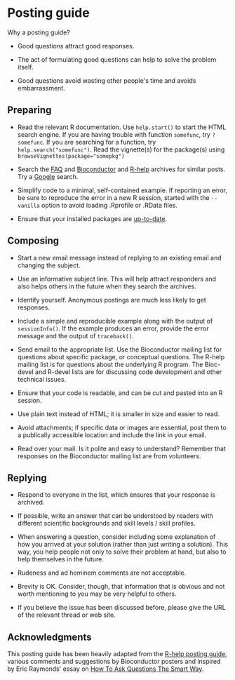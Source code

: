 # Posting guide #

Why a posting guide?

* Good questions attract good responses.

* The act of formulating good questions can help to solve the problem
  itself.

* Good questions avoid wasting other people's time and avoids
  embarrassment.

## Preparing ##

* Read the relevant R documentation.  Use `help.start()` to start the
  HTML search engine. If you are having trouble with function
  `somefunc`, try `?somefunc`. If you are searching for a function,
  try `help.search("somefunc")`. Read the vignette(s) for the
  package(s) using `browseVignettes(package="somepkg")`

* Search the [FAQ](http://bioconductor.org/docs/faq/") and
  [Bioconductor](http://dir.gmane.org/gmane.science.biology.informatics.conductor)
  and [R-help](http://tolstoy.newcastle.edu.au/R/) archives for
  similar posts. Try a [Google](http://www.google.com/) search.
  
* Simplify code to a minimal, self-contained example. If reporting an
  error, be sure to reproduce the error in a new R session, started
  with the `--vanilla` option to avoid loading .Rprofile or .RData
  files.
  
* Ensure that your installed packages are
  [up-to-date](http://bioconductor.org/docs/install/).

## Composing ##

* Start a new email message instead of replying to an existing email
  and changing the subject.
  
* Use an informative subject line.  This will help attract responders
  and also helps others in the future when they search the archives.

* Identify yourself. Anonymous postings are much less likely to get
  responses.

* Include a simple and reproducible example along with the output of
  `sessionInfo()`. If the example produces an error, provide the error
  message and the output of `traceback()`.

* Send email to the appropriate list.  Use the Bioconductor mailing
  list for questions about specific package, or conceptual
  questions. The R-help mailing list is for questions about the
  underlying R program. The Bioc-devel and R-devel lists are for
  discussing code development and other technical issues.

* Ensure that your code is readable, and can be cut and pasted into an
  R session.

* Use plain text instead of HTML; it is smaller in size and easier to
  read.

* Avoid attachments; if specific data or images are essential, post
  them to a publically accessible location and include the link in
  your email.

* Read over your mail. Is it polite and easy to understand? Remember
  that responses on the Bioconductor mailing list are from volunteers.

## Replying ##

* Respond to everyone in the list, which ensures that your response is
  archived.

* If possible, write an answer that can be understood by readers with
  different scientific backgrounds and skill levels / skill
  profiles.

* When answering a question, consider including some explanation of
  how you arrived at your solution (rather than just writing a
  solution). This way, you help people not only to solve their problem
  at hand, but also to help themselves in the future.

* Rudeness and ad hominem comments are not acceptable.

* Brevity is OK. Consider, though, that information that is obvious
  and not worth mentioning to you may be very helpful to others.

* If you believe the issue has been discussed before, please give the
  URL of the relevant thread or web site.

## Acknowledgments ##

This posting guide has been heavily adapted from the
[R-help posting guide](http://www.r-project.org/posting-guide.html">http://www.r-project.org/posting-guide.html),
various comments and suggestions by Bioconductor posters and inspired
by Eric Raymonds' essay on
[How To Ask Questions The Smart Way](http://www.catb.org/%7Eesr/faqs/smart-questions.html).

            
